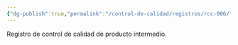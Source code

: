 ```yaml
---
{"dg-publish":true,"permalink":"/control-de-calidad/registros/rcc-006/"}
---
```


Registro de control de calidad de producto intermedio.